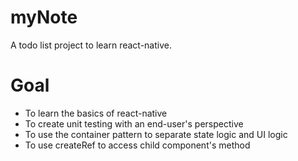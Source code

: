 # myNote
A todo list project to learn react-native.

# Goal
* To learn the basics of react-native
* To create unit testing with an end-user's perspective
* To use the container pattern to separate state logic and UI logic
* To use createRef to access child component's method
